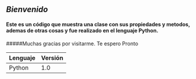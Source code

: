 ## *Bienvenido*
#### Este es un código que muestra una clase con sus propiedades y metodos, ademas de otras cosas y fue realizado en el lenguaje Python.
#####Muchas gracias por visitarme. Te espero Pronto

Lenguaje           | Versión
------------- |-------------
 Python          | 1.0
